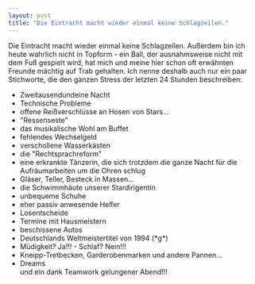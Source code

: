 ```yaml
---
layout: post
title: "Die Eintracht macht wieder einmal keine Schlagzeilen."
---
```


Die Eintracht macht wieder einmal keine Schlagzeilen. Außerdem bin ich heute wahrlich nicht in Topform - ein Ball, der ausnahmsweise nicht mit dem Fuß gespielt wird, hat mich und meine hier schon oft erwähnten Freunde mächtig auf Trab gehalten. Ich nenne deshalb auch nur ein paar Stichworte, die den ganzen Stress der letzten 24 Stunden beschreiben:  
- Zweitausendundeine Nacht  
- Technische Probleme  
- offene Reißverschlüsse an Hosen von Stars...  
- "Ressenseste"  
- das musikalische Wohl am Buffet  
- fehlendes Wechselgeld  
- verschollene Wasserkästen  
- die "Rechtsprachreform"  
- eine erkrankte Tänzerin, die sich trotzdem die ganze Nacht für die Aufräumarbeiten um die Ohren schlug  
- Gläser, Teller, Besteck in Massen...  
- die Schwimmhäute unserer Stardirigentin  
- unbequeme Schuhe  
- eher passiv anwesende Helfer  
- Losentscheide  
- Termine mit Hausmeistern  
- beschissene Autos  
- Deutschlands Weltmeistertitel von 1994 (\*g\*)  
- Müdigkeit? Ja!!! - Schlaf? Nein!!!  
- Kneipp-Tretbecken, Garderobenmarken und andere Pannen...  
- Dreams  
und ein dank Teamwork gelungener Abend!!!

